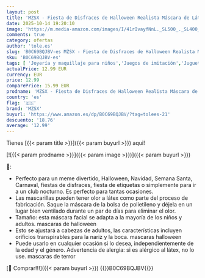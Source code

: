 ```yaml
---
layout: post
title: 'MZSX - Fiesta de Disfraces de Halloween Realista Máscara de Látex de Cabeza Humana Reales Personas Zombis Carnaval  Vampiro Scary Monster Disfraz de Demon Zombie Props para Cosplay'
date: 2025-10-14 19:20:10
image: 'https://m.media-amazon.com/images/I/41rIvayfNnL._SL500_._SL400_.jpg'
comments: true
category: ofertas
author: 'tole.es'
slug: 'B0C69BQJBV-es MZSX - Fiesta de Disfraces de Halloween Realista Máscara...'
sku: 'B0C69BQJBV-es'
tags: [ 'Joyería y maquillaje para niños','Juegos de imitación','Juguetes','Juguetes y juegos','Máscaras para adultos','halloween','mzsx','🇪🇸', ]
actualPrice: 12.99 EUR
currency: EUR
price: 12.99
comparePrice: 15.99 EUR
prodname: 'MZSX - Fiesta de Disfraces de Halloween Realista Máscara de Látex de Cabeza Humana Reales Personas Zombis Carnaval  Vampiro Scary Monster Disfraz de Demon Zombie Props para Cosplay'
country: 'es'
flag: '🇪🇸'
brand: 'MZSX'
buyurl: 'https://www.amazon.es/dp/B0C69BQJBV/?tag=tolees-21'
descuento: '18.76'
average: '12.99'
---
```


Tienes [{{< param title >}}]({{< param buyurl >}}) aqui!

[![{{< param prodname >}}]({{< param image >}})]({{< param buyurl >}})

🔎:

- Perfecto para un meme divertido, Halloween, Navidad, Semana Santa, Carnaval, fiestas de disfraces, fiesta de etiquetas o simplemente para ir a un club nocturno. Es perfecto para tantas ocasiones.
- Las mascarillas pueden tener olor a látex como parte del proceso de fabricación. Saque la máscara de la bolsa de polietileno y déjela en un lugar bien ventilado durante un par de días para eliminar el olor.
- Tamaño: esta máscara facial se adapta a la mayoría de los niños y adultos. mascaras de halloween
- Esto se ajustará a cabezas de adultos, las características incluyen orificios transpirables para la nariz y la boca. mascaras halloween
- Puede usarlo en cualquier ocasión si lo desea, independientemente de la edad y el género. Advertencia de alergia: si es alérgico al látex, no lo use. mascaras de terror

[🛒 Comprar!!!]({{< param buyurl >}})
{{<world>}}B0C69BQJBV{{</world>}}
